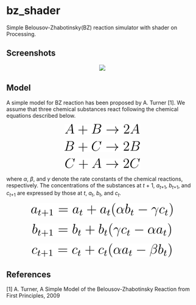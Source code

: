 # bz_shader
Simple Belousov-Zhabotinsky(BZ) reaction simulator with shader on Processing.

## Screenshots
<p align = "center"><img src = "img/example/example.gif" width = "300"></p>

## Model
A simple model for BZ reaction has been proposed by A. Turner [1]. We assume that three chemical substances react following the chemical equations described below.

<p align = "center"><img src = "img/eq/eq_01.svg"></p>

<p align = "center"><img src = "img/eq/eq_02.svg"></p>

<p align = "center"><img src = "img/eq/eq_03.svg"></p>

where _α_, _β_, and _γ_ denote the rate constants of the chemical reactions, respectively. The concentrations of the substances at _t_ + 1, _a_<sub>_t_+1</sub>, _b_<sub>_t_+1</sub>, and _c_<sub>_t_+1</sub> are expressed by those at _t_, _a_<sub>_t_</sub>, _b_<sub>_t_</sub>, and _c_<sub>_t_</sub>.

<p align = "center"><img src = "img/eq/eq_04.svg"></p>

<p align = "center"><img src = "img/eq/eq_05.svg"></p>

<p align = "center"><img src = "img/eq/eq_06.svg"></p>


## References
[1] A. Turner, A Simple Model of the Belousov-Zhabotinsky Reaction from First Principles, 2009
